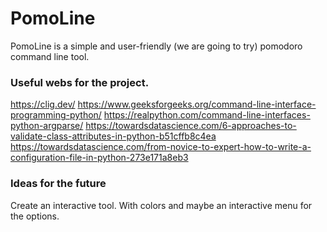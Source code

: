 # PomoLine 
PomoLine is a simple and user-friendly (we are going to try) pomodoro command line tool.
### Useful webs for the project.
https://clig.dev/
https://www.geeksforgeeks.org/command-line-interface-programming-python/
https://realpython.com/command-line-interfaces-python-argparse/
https://towardsdatascience.com/6-approaches-to-validate-class-attributes-in-python-b51cffb8c4ea
https://towardsdatascience.com/from-novice-to-expert-how-to-write-a-configuration-file-in-python-273e171a8eb3
### Ideas for the future
Create an interactive tool. With colors and maybe an interactive menu for the options.